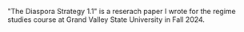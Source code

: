 "The Diaspora Strategy 1.1" is a reserach paper I wrote for the regime studies course at Grand Valley State University in Fall 2024.
